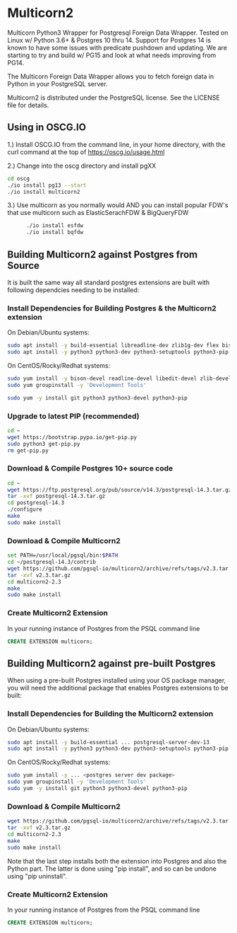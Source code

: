
Multicorn2
==========

Multicorn Python3 Wrapper for Postgresql Foreign Data Wrapper.  Tested on Linux w/ Python 3.6+ & Postgres 10 thru 14.  Support for Postgres 14 is known to have some issues with predicate pushdown and updating.  We are starting to try and build w/ PG15 and look at what needs improving from PG14.

The Multicorn Foreign Data Wrapper allows you to fetch foreign data in Python in your PostgreSQL server.

Multicorn2 is distributed under the PostgreSQL license. See the LICENSE file for
details.

## Using in OSCG.IO

1.) Install OSCG.IO from the command line, in your home directory, with the curl command at the top of https://oscg.io/usage.html

2.) Change into the oscg directory and install pgXX
```bash
cd oscg
./io install pg13 --start
./io install multicorn2
```
      
3.) Use multicorn as you normally would AND you can install popular FDW's that use multicorn such as ElasticSerachFDW & BigQueryFDW
```bash
      ./io install esfdw
      ./io install bqfdw
```

## Building Multicorn2 against Postgres from Source

It is built the same way all standard postgres extensions are built with following dependcies needing to be installed:

### Install Dependencies for Building Postgres & the Multicorn2 extension
On Debian/Ubuntu systems:
```bash
sudo apt install -y build-essential libreadline-dev zlib1g-dev flex bison libxml2-dev libxslt-dev libssl-dev libxml2-utils xsltproc
sudo apt install -y python3 python3-dev python3-setuptools python3-pip
```

On CentOS/Rocky/Redhat systems:
```bash
sudo yum install -y bison-devel readline-devel libedit-devel zlib-devel openssl-devel bzip2-devel libmxl2 libxslt-devel wget
sudo yum groupinstall -y 'Development Tools'

sudo yum -y install git python3 python3-devel python3-pip
```

### Upgrade to latest PIP (recommended)
```bash
cd ~
wget https://bootstrap.pypa.io/get-pip.py
sudo python3 get-pip.py
rm get-pip.py
```

### Download & Compile Postgres 10+ source code
```bash
cd ~
wget https://ftp.postgresql.org/pub/source/v14.3/postgresql-14.3.tar.gz
tar -xvf postgresql-14.3.tar.gz
cd postgresql-14.3
./configure
make
sudo make install
```

### Download & Compile Multicorn2
```bash
set PATH=/usr/local/pgsql/bin:$PATH
cd ~/postgresql-14.3/contrib
wget https://github.com/pgsql-io/multicorn2/archive/refs/tags/v2.3.tar.gz
tar -xvf v2.3.tar.gz
cd multicorn2-2.3
make
sudo make install
```

### Create Multicorn2 Extension 
In your running instance of Postgres from the PSQL command line
```sql
CREATE EXTENSION multicorn;
```

## Building Multicorn2 against pre-built Postgres

When using a pre-built Postgres installed using your OS package manager, you will need the additional package that enables Postgres extensions to be built:

### Install Dependencies for Building the Multicorn2 extension
On Debian/Ubuntu systems:
```bash
sudo apt install -y build-essential ... postgresql-server-dev-13
sudo apt install -y python3 python3-dev python3-setuptools python3-pip
```

On CentOS/Rocky/Redhat systems:
```bash
sudo yum install -y ... <postgres server dev package>
sudo yum groupinstall -y 'Development Tools'
sudo yum -y install git python3 python3-devel python3-pip
```

### Download & Compile Multicorn2
```bash
wget https://github.com/pgsql-io/multicorn2/archive/refs/tags/v2.3.tar.gz
tar -xvf v2.3.tar.gz
cd multicorn2-2.3
make
sudo make install
```

Note that the last step installs both the extension into Postgres and also the Python part. The latter is done using "pip install", and so can be undone using "pip uninstall".

### Create Multicorn2 Extension 
In your running instance of Postgres from the PSQL command line
```sql
CREATE EXTENSION multicorn;
```
